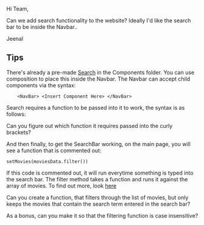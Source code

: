 Hi Team,

Can we add search functionality to the website? Ideally I'd like the search bar to be inside the Navbar..

Jeenal

## Tips

There's already a pre-made [Search](../src/components/SearchBar.jsx) in the Components folder. You can use composition to place this inside the Navbar. The Navbar can accept child components via the syntax:

`    <NavBar>
        <Insert Component Here>
    </NavBar>`

Search requires a function to be passed into it to work, the syntax is as follows:

<Search setSearch={}>

Can you figure out which function it requires passed into the curly brackets?

And then finally, to get the SearchBar working, on the main page, you will see a function that is commented out:

`setMovies(moviesData.filter())`

If this code is commented out, it will run everytime something is typed into the search bar. The filter method takes a function and runs it against the array of movies. To find out more, look [here](https://developer.mozilla.org/en-US/docs/Web/JavaScript/Reference/Global_Objects/Array/filter)

Can you create a function, that filters through the list of movies, but only keeps the movies that contain the search term entered in the search bar?

As a bonus, can you make it so that the filtering function is case insensitive?

